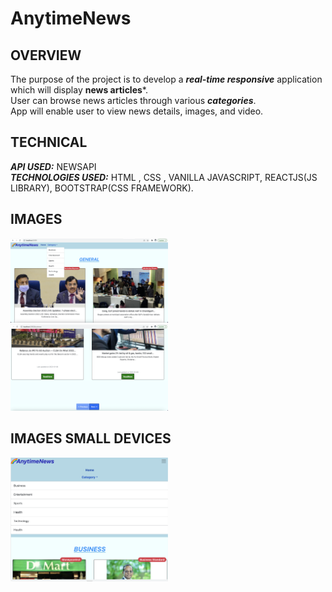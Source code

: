 # AnytimeNews

## OVERVIEW
The purpose of the project is to develop a ***real-time responsive*** application which will display **news articles***.</br>
User can browse news articles through various ***categories***.</br>
App will enable user to view news details, images, and video.</br>

## TECHNICAL
***API USED:*** NEWSAPI </br>
***TECHNOLOGIES USED:*** HTML , CSS , VANILLA JAVASCRIPT, REACTJS(JS LIBRARY), BOOTSTRAP(CSS FRAMEWORK). 

## IMAGES
<img src="./ReadmePictures/pic3.png" width="50%"/>
<img src="./ReadmePictures/pic2.png" width="50%"/>

## IMAGES SMALL DEVICES
<img src="./ReadmePictures/pic1.png" width="50%"/>
